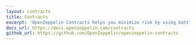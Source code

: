 ```yaml
---
layout: contracts
title: Contracts
excerpt: 'OpenZeppelin Contracts helps you minimize risk by using battle-tested libraries of smart contracts for Ethereum and other blockchains. It includes the most used implementations of ERC standards.'
docs_url: https://docs.openzeppelin.com/contracts
github_url: https://github.com/OpenZeppelin/openzeppelin-contracts
---
```

